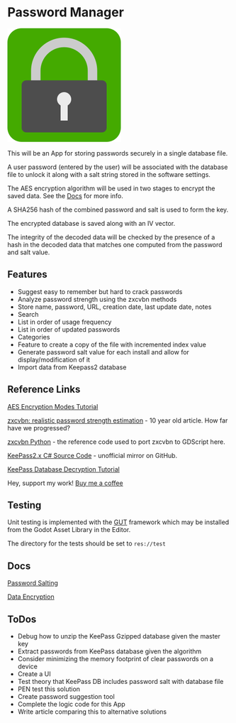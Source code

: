 # Password Manager

![Icon](src/assets/app-icons/icon256.png)

This will be an App for storing passwords securely in a single database file.

A user password (entered by the user) will be associated with the database file to unlock it along with a salt string stored in the software settings.

The AES encryption algorithm will be used in two stages to encrypt the saved data. See the [Docs](#docs) for more info.

A SHA256 hash of the combined password and salt is used to form the key.

The encrypted database is saved along with an IV vector.

The integrity of the decoded data will be checked by the presence of a hash in the decoded data that matches one computed from the password and salt value.

## Features

* Suggest easy to remember but hard to crack passwords
* Analyze password strength using the zxcvbn methods
* Store name, password, URL, creation date, last update date, notes
* Search
* List in order of usage frequency
* List in order of updated passwords
* Categories
* Feature to create a copy of the file with incremented index value
* Generate password salt value for each install and allow for display/modification of it
* Import data from Keepass2 database

## Reference Links

[AES Encryption Modes Tutorial](https://www.highgo.ca/2019/08/08/the-difference-in-five-modes-in-the-aes-encryption-algorithm/)

[zxcvbn: realistic password strength estimation](https://dropbox.tech/security/zxcvbn-realistic-password-strength-estimation) - 10 year old article. How far have we progressed?

[zxcvbn Python](https://github.com/dwolfhub/zxcvbn-python) - the reference code used to port zxcvbn to GDScript here.

[KeePass2.x C# Source Code](https://github.com/dlech/KeePass2.x) - unofficial mirror on GitHub.

[KeePass Database Decryption Tutorial](https://weekly-geekly.imtqy.com/articles/346820/index.html)

Hey, support my work! [Buy me a coffee](https://buymeacoffee.com/gdscriptdude)

## Testing

Unit testing is implemented with the [GUT](https://github.com/bitwes/Gut) framework which may be installed from the Godot Asset Library in the Editor.

The directory for the tests should be set to `res://test`

## Docs

[Password Salting](docs/password_salting.md)

[Data Encryption](docs/data-encryption.md)

## ToDos

* Debug how to unzip the KeePass Gzipped database given the master key
* Extract passwords from KeePass database given the algorithm
* Consider minimizing the memory footprint of clear passwords on a device
* Create a UI
* Test theory that KeePass DB includes password salt with database file
* PEN test this solution
* Create password suggestion tool
* Complete the logic code for this App
* Write article comparing this to alternative solutions

